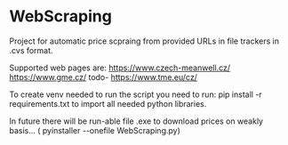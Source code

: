 # WebScraping
Project for automatic price scpraing from provided URLs in file trackers in .cvs format.

Supported web pages are: https://www.czech-meanwell.cz/
                         https://www.gme.cz/
                todo-    https://www.tme.eu/cz/
                
To create venv needed to run the script you need to run: pip install -r requirements.txt to import all needed python libraries.

In future there will be run-able file .exe to download prices on weakly basis...
( pyinstaller --onefile WebScraping.py)
                                      